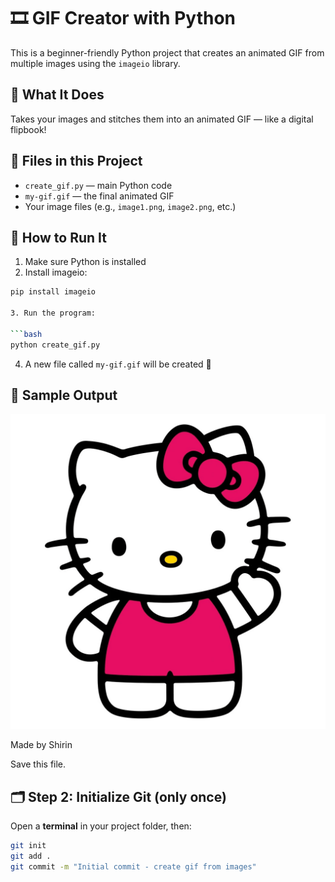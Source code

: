 # 🎞️ GIF Creator with Python

This is a beginner-friendly Python project that creates an animated GIF from multiple images using the `imageio` library.

## 🧠 What It Does

Takes your images and stitches them into an animated GIF — like a digital flipbook!

## 📁 Files in this Project 

- `create_gif.py` — main Python code 
- `my-gif.gif` — the final animated GIF
- Your image files (e.g., `image1.png`, `image2.png`, etc.)

## 🚀 How to Run It

1. Make sure Python is installed
2. Install imageio:

```bash
pip install imageio

3. Run the program:

```bash
python create_gif.py
```

4. A new file called `my-gif.gif` will be created 🎉

## 🧪 Sample Output

![My GIF](my-gif.gif)



Made by Shirin

Save this file.


## 🗂️ Step 2: Initialize Git (only once)

Open a **terminal** in your project folder, then:

```bash
git init
git add .
git commit -m "Initial commit - create gif from images"
````





